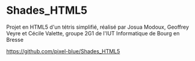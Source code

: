 # Shades_HTML5
Projet en HTML5 d'un tétris simplifié, réalisé par Josua Modoux, Geoffrey Veyre et Cécile Valette, groupe 2G1 de l'IUT Informatique de Bourg en Bresse

https://github.com/pixel-blue/Shades_HTML5
